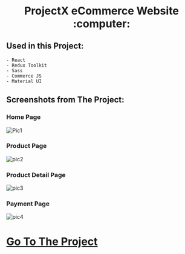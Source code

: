 <h1 align="center" style="margin-top: 0px;">ProjectX eCommerce Website :computer:</h1>

## Used in this Project:
```
- React
- Redux Toolkit
- Sass
- Commerce JS
- Material UI
```

## Screenshots from The Project:
### Home Page
![Pic1](https://user-images.githubusercontent.com/89863203/174662893-72c109d9-7853-43e5-a384-8c390f180c48.png)

### Product Page
![pic2](https://user-images.githubusercontent.com/89863203/174664499-c32c0437-df0b-4ad5-9ef5-471bf85c2211.png)

### Product Detail Page
![pic3](https://user-images.githubusercontent.com/89863203/174665238-3a00bdf5-a841-45a7-8375-98c1e3d27768.png)

### Payment Page
![pic4](https://user-images.githubusercontent.com/89863203/174665420-6c79fdbc-a59a-408f-a8d1-842625cfe468.png)

# [Go To The Project](https://rzayevgara-projectx.netlify.app)
